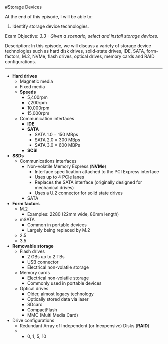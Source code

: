 #Storage Devices

At the end of this episode, I will be able to:

1. Identify storage device technologies.

Exam Objective: *3.3 - Given a scenario, select and install storage devices.*

Description: In this episode, we will discuss a variety of storage device technologies such as hard disk drives, solid-state drives, IDE, SATA, form-factors, M.2, NVMe, flash drives, optical drives, memory cards and RAID configurations.


------------------------------------------------

* **Hard drives**
	+ Magnetic media
	+ Fixed media
	+ **Speeds**
		- 5,400rpm
		- 7,200rpm
		- 10,000rpm
		- 15,000rpm
	+ Communication interfaces
		- **IDE**
		- **SATA**
			* SATA 1.0 = 150 MBps
			* SATA 2.0 = 300 MBps
			* SATA 3.0 = 600 MBPs
		- **SCSI**
* **SSDs**
	+ Communications interfaces
		- Non-volatile Memory Express \(**NVMe**\)
			* Interface specification attached to the PCI Express interface
			* Uses up to 4 PCIe lanes
			* Replaces the SATA interface \(originally designed for mechanical drives)
			* Uses a U.2 connector for solid state drives
		- SATA
* **Form factors**
	+ M.2
		- Examples: 2280 \(22mm wide, 80mm length\)
	+ mSATA
		- Common in portable devices
		- Largely being replaced by M.2
	+ 2.5
	+ 3.5
* **Removable storage**
	+ Flash drives
		- 2 GBs up to 2 TBs
		- USB connector
		- Electrical non-volatile storage
	+ Memory cards
		- Electrical non-volatile storage
		- Commonly used in portable devices
	+ Optical drives
		- Older, almost legacy technology
		- Optically stored data via laser
		- SDcard
		- CompactFlash
		- MMC \(Multi Media Card\)
* Drive configurations
	+ Redundant Array of Independent \(or Inexpensive\) Disks (**RAID**) 
	- 	- 0, 1, 5, 10

